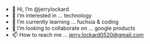 - 👋 Hi, I’m @jerrylockard
- 👀 I’m interested in ... technology
- 🌱 I’m currently learning ... fuchsia & coding
- 💞️ I’m looking to collaborate on ... google products
- 📫 How to reach me ... jerry.lockard0520@gmail.com

<!---
jerrylockard/jerrylockard is a ✨ special ✨ repository because its `README.md` (this file) appears on your GitHub profile.
You can click the Preview link to take a look at your changes.
--->
